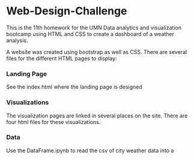 # Web-Design-Challenge
This is the 11th homework for the UMN Data analytics and visualization bootcamp using HTML and CSS to create a dashboard of a weather analysis. 

A website was created using bootstrap as well as CSS. 
There are several files for the different HTML pages to display:

### Landing Page
See the index.html where the landing page is designed

### Visualizations
The visualization pages are linked in several places on the site. There are four html files for these visualizations.

### Data
Use the DataFrame.ipynb to read the csv of city weather data into a 